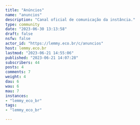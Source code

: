 ```yaml
---
title: "Anúncios" 
name: "anuncios"
description: "Canal oficial de comunicação da instância."
type: community
date: "2023-06-30 13:13:58"
draft: false
nsfw: false
actor_id: "https://lemmy.eco.br/c/anuncios"
host: lemmy.eco.br
lastmod: "2023-06-21 14:55:06"
published: "2023-06-21 14:07:28"
subscribers: 44
posts: 4
comments: 7
weight: 4
dau: 6
wau: 6
mau: 7
instances:
- "lemmy_eco_br"
tags: 
- "lemmy_eco_br"

---
```

